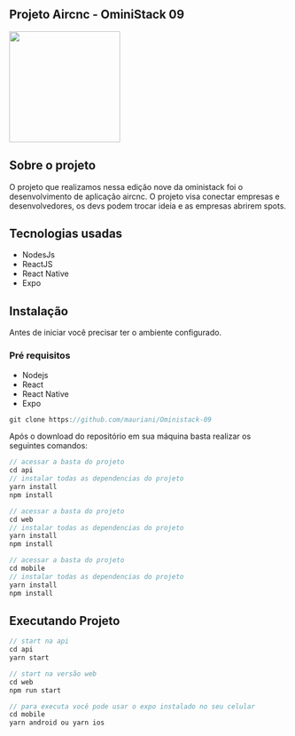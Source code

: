 ## Projeto Aircnc - OminiStack 09

<img src="https://s3-us-west-2.amazonaws.com/secure.notion-static.com/84e643d6-9be1-4867-9647-6f3e54c32ccf/Untitled.png" width="200"> 

## Sobre o projeto

O projeto que realizamos nessa edição nove da oministack foi o desenvolvimento de aplicação aircnc. O projeto visa conectar empresas e desenvolvedores, os devs podem trocar ideia e as empresas abrirem spots.

## Tecnologias usadas

- NodesJs
- ReactJS
- React Native
- Expo

## Instalação

Antes de iniciar você precisar ter o ambiente configurado.

### Pré requisitos

- Nodejs
- React
- React Native
- Expo

```jsx
git clone https://github.com/mauriani/Oministack-09
```

Após o download do repositório em sua máquina basta realizar os seguintes comandos:

```jsx
// acessar a basta do projeto
cd api
// instalar todas as dependencias do projeto
yarn install
npm install

// acessar a basta do projeto
cd web
// instalar todas as dependencias do projeto
yarn install
npm install

// acessar a basta do projeto
cd mobile
// instalar todas as dependencias do projeto
yarn install
npm install

```

## Executando Projeto

```jsx
// start na api
cd api
yarn start

// start na versão web
cd web
npm run start

// para executa você pode usar o expo instalado no seu celular
cd mobile
yarn android ou yarn ios
```
